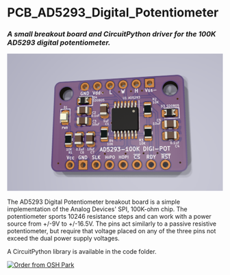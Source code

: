 # PCB_AD5293_Digital_Potentiometer
### _A small breakout board and CircuitPython driver for the 100K AD5293 digital potentiometer._

![Image During Initial Test](https://github.com/CedarGroveStudios/PCB_AD5293_Digital_Potentiometer/blob/main/photos/AD5293_glamour.png)

The AD5293 Digital Potentiometer breakout board is a simple implementation of the Analog Devices' SPI, 100K-ohm chip. The potentiometer sports 10246 resistance steps and can work with a power source from +/-9V to +/-16.5V. The pins act similarly to a passive resistive potentiometer, but require that voltage placed on any of the three pins not exceed the dual power supply voltages.

A CircuitPython library is available in the code folder.

<a href="https://oshpark.com/shared_projects/ADF8EdH9"><img src="https://oshpark.com/packs/media/images/badge-5f4e3bf4bf68f72ff88bd92e0089e9cf.png" alt="Order from OSH Park"></img></a>
